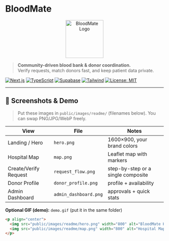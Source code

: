 # BloodMate

<p align="center">
  <img src="public/images/readme/logo.png" alt="BloodMate Logo" width="120" />
</p>

> **Community-driven blood bank & donor coordination.**  
> Verify requests, match donors fast, and keep patient data private.

[![Next.js](https://img.shields.io/badge/Next.js-15-black?logo=next.js)](#)
[![TypeScript](https://img.shields.io/badge/TypeScript-5-3178C6?logo=typescript&logoColor=white)](#)
[![Supabase](https://img.shields.io/badge/Supabase-DB%20%2B%20Auth-3FCF8E?logo=supabase&logoColor=white)](#)
[![Tailwind](https://img.shields.io/badge/TailwindCSS-3.4-06B6D4?logo=tailwindcss&logoColor=white)](#)
[![License: MIT](https://img.shields.io/badge/License-MIT-yellow.svg)](#license)

---

## 📸 Screenshots & Demo

> Put these images in `public/images/readme/` (filenames below). You can swap PNG/JPG/WebP freely.

| View | File | Notes |
|---|---|---|
| Landing / Hero | `hero.png` | 1600×900, your brand colors |
| Hospital Map | `map.png` | Leaflet map with markers |
| Create/Verify Request | `request_flow.png` | step-by-step or a single composite |
| Donor Profile | `donor_profile.png` | profile + availability |
| Admin Dashboard | `admin_dashboard.png` | approvals + quick stats |

**Optional GIF (demo):** `demo.gif` (put it in the same folder)

```html
<p align="center">
  <img src="public/images/readme/hero.png" width="800" alt="BloodMate Hero" /><br/>
  <img src="public/images/readme/map.png" width="800" alt="Hospital Map" />
</p>
